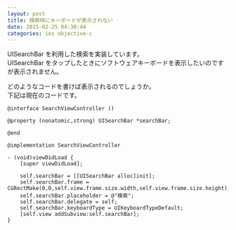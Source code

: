 ```yaml
---
layout: post
title: 検索時にキーボードが表示されない
date: 2015-02-25 04:30:44
categories: ios objective-c
---
```

<p>UISearchBar を利用した検索を実装しています。<br>
UISearchBar をタップしたときにソフトウェアキーボードを表示したいのですが表示されません。</p>

<p>どのようなコードを書けば表示されるのでしょうか。<br>
下記は現在のコードです。</p>

```
@interface SearchViewController ()

@property (nonatomic,strong) UISearchBar *searchBar;

@end

@implementation SearchViewController

- (void)viewDidLoad {
    [super viewDidLoad];

    self.searchBar = [[UISearchBar alloc]init];
    self.searchBar.frame = CGRectMake(0,0,self.view.frame.size.width,self.view.frame.size.height);
    self.searchBar.placeholder = @"検索";
    self.searchBar.delegate = self;
    self.searchBar.keyboardType = UIKeyboardTypeDefault;
    [self.view addSubview:self.searchBar];
}
```
